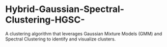 # Hybrid-Gaussian-Spectral-Clustering-HGSC-
A clustering algorithm that leverages Gaussian Mixture Models (GMM) and Spectral Clustering to identify and visualize clusters.
